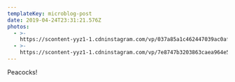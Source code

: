 ```yaml
---
templateKey: microblog-post
date: 2019-04-24T23:31:21.576Z
photos:
  - >-
    https://scontent-yyz1-1.cdninstagram.com/vp/037a85a1c462447039ac0afd17ea9b57/5D5761E3/t51.2885-15/e35/36580035_2223305801232773_306928099663020032_n.jpg?_nc_ht=scontent-yyz1-1.cdninstagram.com
  - >-
    https://scontent-yyz1-1.cdninstagram.com/vp/7e8747b3203863caea964e576259f688/5D411642/t51.2885-15/e35/36881656_171905543678387_6568591612337717248_n.jpg?_nc_ht=scontent-yyz1-1.cdninstagram.com
---
```


Peacocks!
